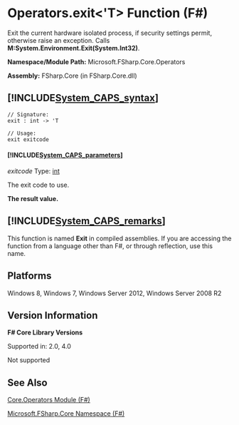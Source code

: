 # Operators.exit<'T> Function (F#)

Exit the current hardware isolated process, if security settings permit, otherwise raise an exception. Calls **M:System.Environment.Exit(System.Int32)**.

**Namespace/Module Path:** Microsoft.FSharp.Core.Operators

**Assembly:** FSharp.Core (in FSharp.Core.dll)


## [!INCLUDE[System_CAPS_syntax](//System/Token/System_CAPS_syntax_md.md)]

```
// Signature:
exit : int -> 'T

// Usage:
exit exitcode
```

#### [!INCLUDE[System_CAPS_parameters](//System/Token/System_CAPS_parameters_md.md)]
*exitcode*
Type: [int](http://msdn.microsoft.com/en-us/library/025d5455-3622-4ea5-9573-3ecbd4ee1375)


The exit code to use.



**The result value.**
## [!INCLUDE[System_CAPS_remarks](//System/Token/System_CAPS_remarks_md.md)]
This function is named **Exit** in compiled assemblies. If you are accessing the function from a language other than F#, or through reflection, use this name.


## Platforms
Windows 8, Windows 7, Windows Server 2012, Windows Server 2008 R2


## Version Information
**F# Core Library Versions**

Supported in: 2.0, 4.0



Not supported


## See Also
[Core.Operators Module &#40;F&#35;&#41;](Core.Operators+Module+28%F%2329%.md)

[Microsoft.FSharp.Core Namespace &#40;F&#35;&#41;](Microsoft.FSharp.Core+Namespace+28%F%2329%.md)

